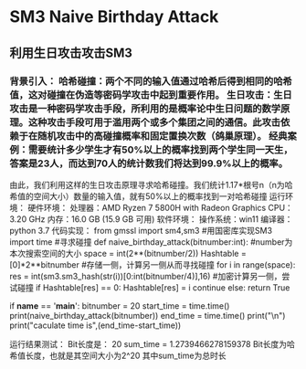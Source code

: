 # SM3 Naive Birthday Attack  

## 利用生日攻击攻击SM3  
### 背景引入： 哈希碰撞：两个不同的输入值通过哈希后得到相同的哈希值，这对碰撞在伪造等密码学攻击中起到重要作用。 生日攻击：生日攻击是一种密码学攻击手段，所利用的是概率论中生日问题的数学原理。这种攻击手段可用于滥用两个或多个集团之间的通信。此攻击依赖于在随机攻击中的高碰撞概率和固定置换次数（鸽巢原理）。 经典案例：需要统计多少学生才有50%以上的概率找到两个学生同一天生，答案是23人，而达到70人的统计数我们将达到99.9%以上的概率。
由此，我们利用这样的生日攻击原理寻求哈希碰撞。我们统计1.17*根号n（n为哈希值的空间大小）数量的输入值，就有50%以上的概率找到一对哈希碰撞
运行环境：
硬件环境：
处理器：AMD Ryzen 7 5800H with Radeon Graphics  CPU： 3.20 GHz
内存：16.0 GB (15.9 GB 可用)
软件环境：
操作系统：win11
编译器：python 3.7
代码实现：
from gmssl import sm4,sm3
#用国密库实现SM3
import time
#寻求碰撞
def naive_birthday_attack(bitnumber:int):
    #number为本次搜索空间的大小
    space = int(2**(bitnumber/2))
    Hashtable = [0]*2**bitnumber
    #存储一侧，计算另一侧从而寻找碰撞
    for i in range(space):
        res = int(sm3.sm3_hash(str(i))[0:int(bitnumber/4)],16)
        #加密计算另一侧，尝试碰撞
        if Hashtable[res] == 0:
            Hashtable[res] = i
            continue
        else:
            return True

if __name__ == '__main__':
    bitnumber = 20
    start_time = time.time()
    print(naive_birthday_attack(bitnumber))
    end_time = time.time()
    print("\n")
    print("caculate time is",(end_time-start_time))


运行结果测试：
Bit长度是： 20
sum_time = 1.2739466278159378
Bit长度为哈希值长度，也就是其空间大小为2^20
其中sum_time为总时长

